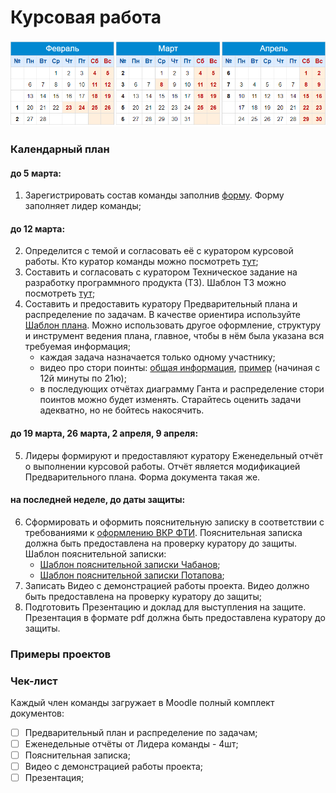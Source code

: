 # Курсовая работа

![](./img/calendar.png)

### Календарный план

#### до 5 марта: 

1. Зарегистрировать состав команды заполнив [форму](https://docs.google.com/forms/d/e/1FAIpQLSdmX9COIHlotZL0Qkps1YCZYAW9BBpoWkXiOG4P4lFeTsBORg/viewform?usp=sf_link). Форму заполняет лидер команды;

#### до 12 марта: 

2. Определится с темой и согласовать её с куратором курсовой работы. Кто куратор команды можно посмотреть [тут](https://moodle.cfuv.ru/mod/url/view.php?id=593749);
3. Составить и согласовать с куратором Техническое задание на разработку программного продукта (ТЗ). Шаблон ТЗ можно посмотреть [тут](./files/Техническое_задание.docx);
4. Составить и предоставить куратору Предварительный плана и распределение по задачам. В качестве ориентира используйте [Шаблон плана](https://docs.google.com/spreadsheets/d/1slxdFeByLSl6v5HhrKJC5jbeAAKMXtaROaWq9cxvZxw/edit?usp=sharing). Можно использовать другое оформление, структуру и инструмент ведения плана, главное, чтобы в нём была указана вся требуемая информация;
   - каждая задача назначается только одному участнику;
   - видео про стори поинты: [общая информация](https://youtu.be/IcyX43CAdiI), [пример](https://youtu.be/LlLK03gpiOg) (начиная с 12й минуты по 21ю);
   - в последующих отчётах диаграмму Ганта и распределение стори поинтов можно будет изменять. Старайтесь оценить задачи адекватно, но не бойтесь накосячить.

#### до 19 марта, 26 марта, 2 апреля, 9 апреля:

5. Лидеры формируют и предоставляют куратору Еженедельный отчёт о выполнении курсовой работы. Отчёт является модификацией Предварительного плана. Форма документа такая же.

#### на последней неделе, до даты защиты:

6. Сформировать и оформить пояснительную записку в соответствии с требованиями к [оформлению ВКР ФТИ](./files/Oformlenie-VKR-FTI-2019.pdf). Пояснительная записка должна быть предоставлена на проверку куратору до защиты. Шаблон пояснительной записки:
   - [Шаблон пояснительной записки Чабанов](./files/Шаблон_пояснительной_записки_2021_Чабанов.docx);
   - [Шаблон пояснительной записки Потапова](./files/Шаблон_пояснительной_записки_2021_Потапова.docx);
6. Записать Видео с демонстрацией работы проекта. Видео должно быть предоставлена на проверку куратору до защиты;
7. Подготовить Презентацию и доклад для выступления на защите. Презентация в формате pdf должна быть предоставлена куратору до защиты.

### Примеры проектов





### Чек-лист

Каждый член команды загружает в Moodle полный комплект документов:

- [ ] Предварительный план и распределение по задачам;
- [ ] Еженедельные отчёты от Лидера команды - 4шт;
- [ ] Пояснительная записка;
- [ ] Видео с демонстрацией работы проекта;
- [ ] Презентация;
